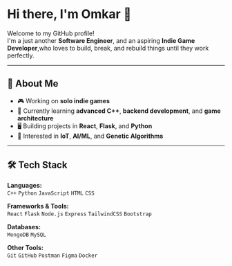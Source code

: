 # Hi there, I'm Omkar 👋  

Welcome to my GitHub profile!  
I'm a just another **Software Engineer**, and an aspiring **Indie Game Developer**,who loves to build, break, and rebuild things until they work perfectly.  

---

## 🚀 About Me  

- 🎮 Working on **solo indie games** 
- 🌱 Currently learning **advanced C++**, **backend development**, and **game architecture**  
- 🖥️ Building projects in **React**, **Flask**, and **Python**  
- 🔧 Interested in **IoT**, **AI/ML**, and **Genetic Algorithms**  

---

## 🛠️ Tech Stack  

**Languages:**  
`C++` `Python` `JavaScript` `HTML` `CSS`

**Frameworks & Tools:**  
`React` `Flask` `Node.js` `Express` `TailwindCSS` `Bootstrap`

**Databases:**  
`MongoDB` `MySQL` 

**Other Tools:**  
`Git` `GitHub` `Postman` `Figma` `Docker`
